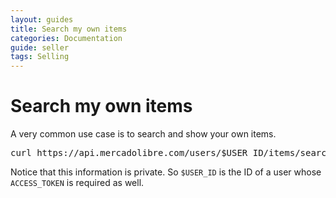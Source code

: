 ```yaml
---
layout: guides
title: Search my own items
categories: Documentation
guide: seller
tags: Selling
---
```



# Search my own items

A very common use case is to search and show your own items. 


<pre class="terminal">
curl https://api.mercadolibre.com/users/$USER_ID/items/search?access_token=$ACCESS_TOKEN
</pre>

Notice that this information is private. So `$USER_ID` is the ID of a user whose `ACCESS_TOKEN` is required as well.
